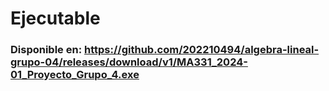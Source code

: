 # Ejecutable 
### Disponible en: https://github.com/202210494/algebra-lineal-grupo-04/releases/download/v1/MA331_2024-01_Proyecto_Grupo_4.exe
